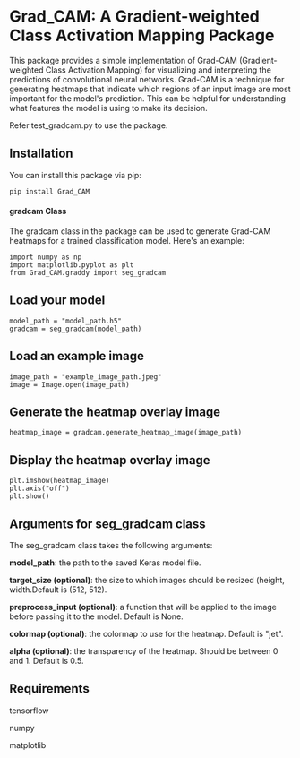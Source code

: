 # Grad_CAM: A Gradient-weighted Class Activation Mapping Package

This package provides a simple implementation of Grad-CAM (Gradient-weighted Class Activation Mapping) for visualizing and interpreting the predictions of convolutional neural networks. Grad-CAM is a technique for generating heatmaps that indicate which regions of an input image are most important for the model's prediction. This can be helpful for understanding what features the model is using to make its decision.

Refer test_gradcam.py to use the package.

## Installation

You can install this package via pip:

```
pip install Grad_CAM
```

#### gradcam Class
The gradcam class in the package can be used to generate Grad-CAM heatmaps for a trained classification model. Here's an example:

```
import numpy as np
import matplotlib.pyplot as plt
from Grad_CAM.graddy import seg_gradcam
```

## Load your model

```
model_path = "model_path.h5"
gradcam = seg_gradcam(model_path)
```
## Load an example image

```
image_path = "example_image_path.jpeg"
image = Image.open(image_path)
```

## Generate the heatmap overlay image


```
heatmap_image = gradcam.generate_heatmap_image(image_path)
```

## Display the heatmap overlay image

```
plt.imshow(heatmap_image)
plt.axis("off")
plt.show()
```
## Arguments for seg_gradcam class
The seg_gradcam class takes the following arguments:

**model_path**: the path to the saved Keras model file.

**target_size (optional)**: the size to which images should be resized (height, width.Default is (512, 512).

**preprocess_input (optional)**: a function that will be applied to the image before passing it to the model. Default is None.

**colormap (optional)**: the colormap to use for the heatmap. Default is "jet".

**alpha (optional)**: the transparency of the heatmap. Should be between 0 and 1. Default is 0.5.


## Requirements

tensorflow

numpy

matplotlib

